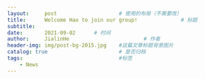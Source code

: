 ```yaml
---
layout:     post   				    # 使用的布局（不需要改）
title:      Welcome Hao to join our group!				# 标题 
subtitle:  
date:       2021-09-02		# 时间
author:     JialinHe						# 作者
header-img: img/post-bg-2015.jpg 	#这篇文章标题背景图片
catalog: true 						# 是否归档
tags:								#标签
    - News
---
```


